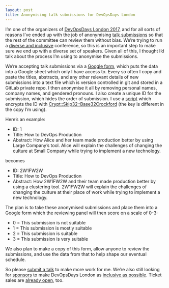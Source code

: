 ```yaml
---
layout: post
title: Anonymising talk submissions for DevOpsDays London
---
```

I’m one of the organizers of [DevOpsDays London 2017](https://www.devopsdays.org/events/2017-london/), and for all sorts of reasons I’ve ended up with the job of anonymising [talk submissions](https://www.devopsdays.org/events/2017-london/propose/) so that the rest of the committee can review them without bias. We’re trying to run a [diverse and inclusive](https://medium.com/@hannahfoxwell/should-tech-conferences-be-more-inclusive-5a05a09cd302) conference, so this is an important step to make sure we end up with a diverse set of speakers. Given all of this, I thought I’d talk about the process I’m using to anonymise the submissions.

We’re accepting talk submissions via a [Google form](https://docs.google.com/forms/d/e/1FAIpQLSeOEbAXbJP2qNPIATC9WijkJAKJt_AOjxG2yDmrcrZtcrGjvQ/viewform#start=openform), which puts the data into a Google sheet which only I have access to. Every so often I copy and paste the titles, abstracts, and any other relevant details of new submissions into a text file which is version controlled in git and stored in a GitLab private repo. I then anonymise it all by removing personal names, company names, and gendered pronouns. I also create a unique ID for the submission, which hides the order of submission. I use a [script](https://github.com/rjw1/scripts/blob/master/hide-submission-number.pl) which encrypts the ID with  [Crypt::Skip32::Base32Crockford](https://metacpan.org/pod/Crypt::Skip32::Base32Crockford) (the key is different in the copy I’m using).

Here’s an example:

- ID: 1 
- Title: How to DevOps Production
- Abstract: How Alice and her team made production better by using Large Company’s tool. Alice will explain the challenges of changing the culture at Small Company while trying to implement a new technology.

becomes

- ID: 2W1FW2W
- Title: How to DevOps Production
- Abstract: How 2W1FW2W and their team made production better by using a clustering tool. 2W1FW2W will explain the challenges of changing the culture at their place of work while trying to implement a new technology.

The plan is to take these anonymised submissions and place them into a Google form which the reviewing panel will then score on a scale of 0-3:

- 0 = This submission is not suitable
- 1 = This submission is mostly suitable
- 2 = This submission is suitable
- 3 = This submission is very suitable

We also plan to make a copy of this form, allow anyone to review the submissions, and use the data from that to help shape our eventual schedule.

So please [submit a talk](https://www.devopsdays.org/events/2017-london/propose/) to make more work for me. We’re also still looking for [sponsors](https://www.devopsdays.org/events/2017-london/sponsor) to make DevOpsDays London as [inclusive as possible](https://medium.com/@hannahfoxwell/should-tech-conferences-be-more-inclusive-5a05a09cd302). Ticket sales are [already open](https://www.devopsdays.org/events/2017-london/registration), too.

